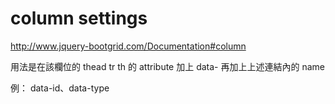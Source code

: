 # column settings

http://www.jquery-bootgrid.com/Documentation#column 

用法是在該欄位的 thead tr th 的 attribute 加上 data- 再加上上述連結內的 name 

例： data-id、data-type 